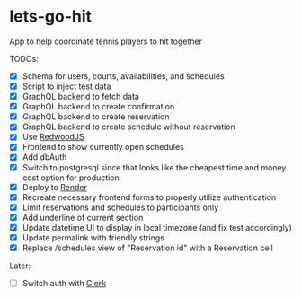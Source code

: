 # lets-go-hit

App to help coordinate tennis players to hit together

TODOs:

- [x] Schema for users, courts, availabilities, and schedules
- [x] Script to inject test data
- [x] GraphQL backend to fetch data
- [x] GraphQL backend to create confirmation
- [x] GraphQL backend to create reservation
- [x] GraphQL backend to create schedule without reservation
- [x] Use [RedwoodJS](https://redwoodjs.com)
- [x] Frontend to show currently open schedules
- [x] Add dbAuth
- [x] Switch to postgresql since that looks like the cheapest time and money cost option for production
- [x] Deploy to [Render](https://render.com/docs/deploy-redwood)
- [x] Recreate necessary frontend forms to properly utilize authentication
- [x] Limit reservations and schedules to participants only
- [x] Add underline of current section
- [x] Update datetime UI to display in local timezone (and fix test accordingly)
- [x] Update permalink with friendly strings
- [x] Replace /schedules view of "Reservation id" with a Reservation cell

Later:

- [ ] Switch auth with [Clerk](https://clerk.dev/tutorials/redwoodjs-blog-tutorial-with-clerk)
